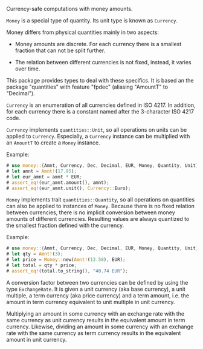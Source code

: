 Currency-safe computations with money amounts.

`Money` is a special type of quantity. Its unit type is known as `Currency`.

Money differs from physical quantities mainly in two aspects:

* Money amounts are discrete. For each currency there is a smallest fraction
  that can not be split further.

* The relation between different currencies is not fixed, instead, it varies
  over time.

This package provides types to deal with these specifics. It is based an the
package "quantities" with feature "fpdec" (aliasing "AmountT" to "Decimal").

`Currency` is an enumeration of all currencies defined in ISO 4217. In
addition, for each currency there is a constant named after the 3-character
ISO 4217 code.

`Currency` implements `quantities::Unit`, so all operations on units can be 
applied to `Currency`. Especially, a `Currency` instance can be multiplied 
with an `AmountT` to create a `Money` instance.

Example:

```rust
# use money::{Amnt, Currency, Dec, Decimal, EUR, Money, Quantity, Unit};
# let amnt = Amnt!(17.95);
# let eur_amnt = amnt * EUR;
# assert_eq!(eur_amnt.amount(), amnt);
# assert_eq!(eur_amnt.unit(), Currency::Euro);
```

`Money` implements trait `quantities::Quantity`, so all operations on
quantities can also be applied to instances of `Money`. Because there is no
fixed relation between currencies, there is no implicit conversion between
money amounts of different currencies. Resulting values are always quantized
to the smallest fraction defined with the currency.

Example:

```rust
# use money::{Amnt, Currency, Dec, Decimal, EUR, Money, Quantity, Unit};
# let qty = Amnt!(3);
# let price = Money::new(Amnt!(13.58), EUR);
# let total = qty * price;
# assert_eq!(total.to_string(), "40.74 EUR");
```

A conversion factor between two currencies can be defined by using the
type `ExchangeRate`. It is given a unit currency (aka base currency), a unit
multiple, a term currency (aka price currency) and a term amount, i.e. the
amount in term currency equivalent to unit multiple in unit currency.

Multiplying an amount in some currency with an exchange rate with the same
currency as unit currency results in the equivalent amount in term currency.
Likewise, dividing an amount in some currency with an exchange rate with the
same currency as term currency results in the equivalent amount in unit
currency.
